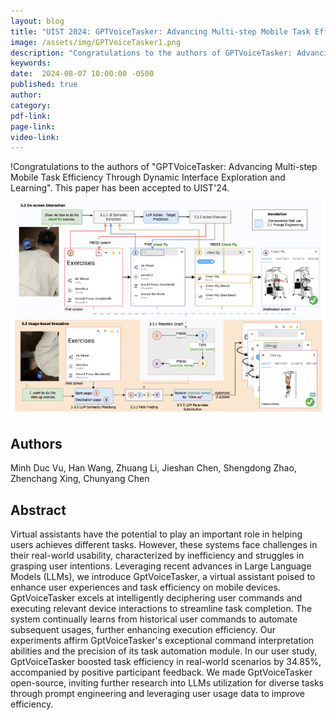 ```yaml
---
layout: blog
title: "UIST 2024: GPTVoiceTasker: Advancing Multi-step Mobile Task Efficiency Through Dynamic Interface Exploration and Learning"
image: /assets/img/GPTVoiceTasker1.png
description: "Congratulations to the authors of GPTVoiceTasker: Advancing Multi-step Mobile Task Efficiency Through Dynamic Interface Exploration and Learning."
keywords: 
date:  2024-08-07 10:00:00 -0500
published: true
author:
category:
pdf-link:
page-link:
video-link:
---
```


!Congratulations to the authors of "GPTVoiceTasker: Advancing Multi-step Mobile Task Efficiency Through Dynamic Interface Exploration and Learning". This paper has been accepted to UIST'24. 

![-](/assets/img/GPTVoiceTasker.png "-")


## Authors

Minh Duc Vu, Han Wang, Zhuang Li, Jieshan Chen, Shengdong Zhao, Zhenchang Xing, Chunyang Chen


## Abstract

Virtual assistants have the potential to play an important role in helping users achieves different tasks. However, these systems face challenges in their real-world usability, characterized by inefficiency and struggles in grasping user intentions. Leveraging recent advances in Large Language Models (LLMs), we introduce GptVoiceTasker, a virtual assistant poised to enhance user experiences and task efficiency on mobile devices. GptVoiceTasker excels at intelligently deciphering user commands and executing relevant device interactions to streamline task completion. The system continually learns from historical user commands to automate subsequent usages, further enhancing execution efficiency. Our experiments affirm GptVoiceTasker's exceptional command interpretation abilities and the precision of its task automation module. In our user study, GptVoiceTasker boosted task efficiency in real-world scenarios by 34.85%, accompanied by positive participant feedback. We made GptVoiceTasker open-source, inviting further research into LLMs utilization for diverse tasks through prompt engineering and leveraging user usage data to improve efficiency. 
